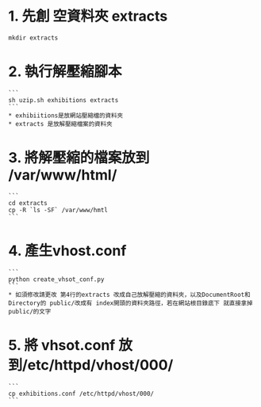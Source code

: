 # 1. 先創 空資料夾 extracts
    mkdir extracts
# 2. 執行解壓縮腳本
    ```
    sh uzip.sh exhibitions extracts
    ```
    * exhibiitions是放網站壓縮檔的資料夾
    * extracts 是放解壓縮檔案的資料夾
# 3. 將解壓縮的檔案放到 /var/www/html/
    ```
    cd extracts
    cp -R `ls -SF` /var/www/hmtl
    ```
# 4. 產生vhost.conf
    ```
    python create_vhsot_conf.py
    ```
    * 如須修改請更改 第4行的extracts 改成自己放解壓縮的資料夾，以及DocumentRoot和Directory的 public/改成有 index開頭的資料夾路徑，若在網站根目錄底下 就直接拿掉public/的文字
# 5. 將 vhsot.conf 放到/etc/httpd/vhost/000/
    ```
    cp exhibitions.conf /etc/httpd/vhost/000/
    ```
